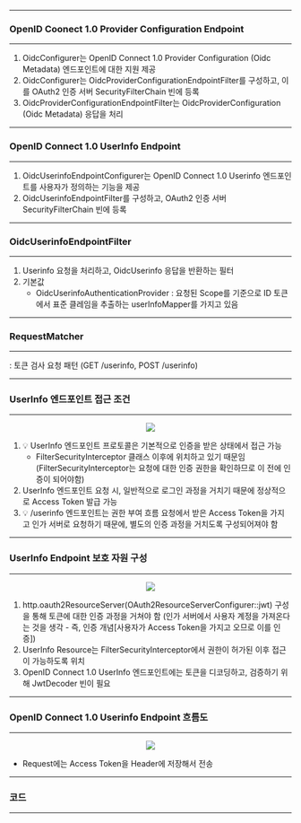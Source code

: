 -----
### OpenID Coonect 1.0 Provider Configuration Endpoint
-----
1. OidcConfigurer는 OpenID Connect 1.0 Provider Configuration (Oidc Metadata) 엔드포인트에 대한 지원 제공
2. OidcConfigurer는 OidcProviderConfigurationEndpointFilter를 구성하고, 이를 OAuth2 인증 서버 SecurityFilterChain 빈에 등록
3. OidcProviderConfigurationEndpointFilter는 OidcProviderConfiguration (Oidc Metadata) 응답을 처리

-----
### OpenID Connect 1.0 UserInfo Endpoint
-----
1. OidcUserinfoEndpointConfigurer는 OpenID Connect 1.0 Userinfo 엔드포인트를 사용자가 정의하는 기능을 제공
2. OidcUserinfoEndpointFilter를 구성하고, OAuth2 인증 서버 SecurityFilterChain 빈에 등록

-----
### OidcUserinfoEndpointFilter
-----
1. Userinfo 요청을 처리하고, OidcUserinfo 응답을 반환하는 필터
2. 기본값
   - OidcUserinfoAuthenticationProvider : 요청된 Scope를 기준으로 ID 토큰에서 표준 클레임을 추출하는 userInfoMapper를 가지고 있음

-----
### RequestMatcher
-----
: 토큰 검사 요청 패턴 (GET /userinfo, POST /userinfo)

-----
### UserInfo 엔드포인트 접근 조건
-----
<div align="center">
<img src="https://github.com/user-attachments/assets/b5e5e852-7837-4e46-a735-5223c013e013">
</div>

1. 💡 UserInfo 엔드포인트 프로토콜은 기본적으로 인증을 받은 상태에서 접근 가능
   - FilterSecurityInterceptor 클래스 이후에 위치하고 있기 때문임 (FilterSecurityInterceptor는 요청에 대한 인증 권한을 확인하므로 이 전에 인증이 되어야함)
2. UserInfo 엔드포인트 요청 시, 일반적으로 로그인 과정을 거치기 때문에 정상적으로 Access Token 발급 가능
3. 💡 /userinfo 엔드포인트는 권한 부여 흐름 요청에서 받은 Access Token을 가지고 인가 서버로 요청하기 때문에, 별도의 인증 과정을 거치도록 구성되어져야 함

-----
### UserInfo Endpoint 보호 자원 구성
-----
<div align="center">
<img src="https://github.com/user-attachments/assets/e93d48e5-ef53-4a8f-b5aa-b3c92a4ebd77">
</div>

1. http.oauth2ResourceServer(OAuth2ResourceServerConfigurer::jwt) 구성을 통해 토큰에 대한 인증 과정을 거쳐야 함 (인가 서버에서 사용자 계정을 가져온다는 것을 생각 - 즉, 인증 개념[사용자가 Access Token을 가지고 오므로 이를 인증])
2. UserInfo Resource는 FilterSecurityInterceptor에서 권한이 허가된 이후 접근이 가능하도록 위치
3. OpenID Connect 1.0 UserInfo 엔드포인트에는 토큰을 디코딩하고, 검증하기 위해 JwtDecoder 빈이 필요

-----
### OpenID Connect 1.0 Userinfo Endpoint 흐름도
-----
<div align="center">
<img src="https://github.com/user-attachments/assets/8750adc2-6200-4d3f-9543-12ce1cec9a4b">
</div>

  - Request에는 Access Token을 Header에 저장해서 전송

-----
### 코드
-----
